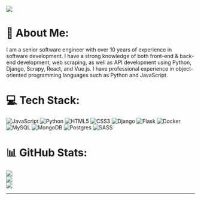 [![](https://visitcount.itsvg.in/api?id=softdevm&icon=0&color=0)](https://visitcount.itsvg.in)

# 💫 About Me:
I am a senior software engineer with over 10 years of experience in software development. I have a strong knowledge of both front-end & back-end development, web scraping, as well as API development using Python, Django, Scrapy, React, and Vue.js. 
I have professional experience in object-oriented programming languages such as Python and JavaScript.
<br>


# 💻 Tech Stack:
![JavaScript](https://img.shields.io/badge/javascript-%23323330.svg?style=flat&logo=javascript&logoColor=%23F7DF1E) ![Python](https://img.shields.io/badge/python-3670A0?style=flat&logo=python&logoColor=ffdd54) ![HTML5](https://img.shields.io/badge/html5-%23E34F26.svg?style=flat&logo=html5&logoColor=white) ![CSS3](https://img.shields.io/badge/css3-%231572B6.svg?style=flat&logo=css3&logoColor=white) ![Django](https://img.shields.io/badge/django-%23092E20.svg?style=flat&logo=django&logoColor=white) ![Flask](https://img.shields.io/badge/flask-%23000.svg?style=flat&logo=flask&logoColor=white) ![Docker](https://img.shields.io/badge/docker-%230db7ed.svg?style=flat&logo=docker&logoColor=white) ![MySQL](https://img.shields.io/badge/mysql-%2300f.svg?style=flat&logo=mysql&logoColor=white) ![MongoDB](https://img.shields.io/badge/MongoDB-%234ea94b.svg?style=flat&logo=mongodb&logoColor=white) ![Postgres](https://img.shields.io/badge/postgres-%23316192.svg?style=flat&logo=postgresql&logoColor=white) ![SASS](https://img.shields.io/badge/SASS-hotpink.svg?style=flat&logo=SASS&logoColor=white)
# 📊 GitHub Stats:
![](https://github-readme-stats.vercel.app/api?username=softdevm&theme=dracula&hide_border=false&include_all_commits=true&count_private=true)<br/>
![](https://github-readme-streak-stats.herokuapp.com/?user=softdevm&theme=dracula&hide_border=false)<br/>
![](https://github-readme-stats.vercel.app/api/top-langs/?username=softdevm&theme=dracula&hide_border=false&include_all_commits=true&count_private=true&layout=compact)

---

